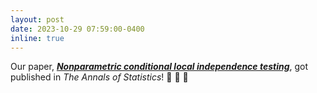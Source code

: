 ```yaml
---
layout: post
date: 2023-10-29 07:59:00-0400
inline: true
---
```


Our paper, [__*Nonparametric conditional local independence testing*__](https://doi.org/10.1214/23-AOS2323), got published in *The Annals of Statistics*! :tada: :tada: :tada:
